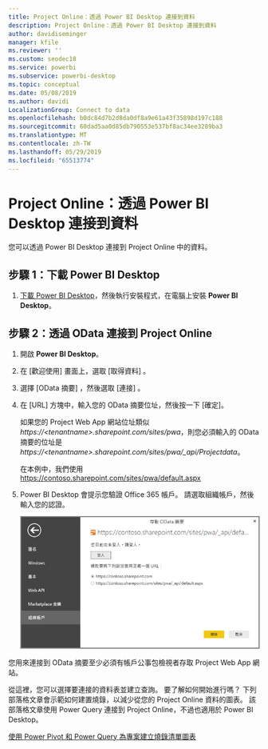 ```yaml
---
title: Project Online：透過 Power BI Desktop 連接到資料
description: Project Online：透過 Power BI Desktop 連接到資料
author: davidiseminger
manager: kfile
ms.reviewer: ''
ms.custom: seodec18
ms.service: powerbi
ms.subservice: powerbi-desktop
ms.topic: conceptual
ms.date: 05/08/2019
ms.author: davidi
LocalizationGroup: Connect to data
ms.openlocfilehash: b0dc84d7b2d8da0df8a9e61a43f35898d197c188
ms.sourcegitcommit: 60dad5aa0d85db790553e537bf8ac34ee3289ba3
ms.translationtype: MT
ms.contentlocale: zh-TW
ms.lasthandoff: 05/29/2019
ms.locfileid: "65513774"
---
```

# <a name="project-online-connect-to-data-through-power-bi-desktop"></a>Project Online：透過 Power BI Desktop 連接到資料
您可以透過 Power BI Desktop 連接到 Project Online 中的資料。

## <a name="step-1-download-power-bi-desktop"></a>步驟 1：下載 Power BI Desktop
1. [下載 Power BI Desktop](http://go.microsoft.com/fwlink/?LinkID=521662)，然後執行安裝程式，在電腦上安裝 **Power BI Desktop**。

## <a name="step-2-connect-to-project-online-with-odata"></a>步驟 2：透過 OData 連接到 Project Online
1. 開啟 **Power BI Desktop**。
2. 在 [歡迎使用]  畫面上，選取 [取得資料]  。
3. 選擇 [OData 摘要]  ，然後選取 [連接]  。
4. 在 [URL] 方塊中，輸入您的 OData 摘要位址，然後按一下 [確定]。
   
   如果您的 Project Web App 網站位址類似*https://\<tenantname\>.sharepoint.com/sites/pwa*，則您必須輸入的 OData 摘要的位址是*https://\<tenantname\>.sharepoint.com/sites/pwa/\_api/Projectdata*。
   
   在本例中，我們使用 https://contoso.sharepoint.com/sites/pwa/default.aspx
5. Power BI Desktop 會提示您驗證 Office 365 帳戶。 請選取組織帳戶，然後輸入您的認證。
   
   ![](media/desktop-project-online-connect-to-data/image.png)

您用來連接到 OData 摘要至少必須有帳戶公事包檢視者存取 Project Web App 網站。 

從這裡，您可以選擇要連接的資料表並建立查詢。  要了解如何開始進行嗎？  下列部落格文章會示範如何建置燒錄，以減少從您的 Project Online 資料的圖表。  該部落格文章使用 Power Query 連接到 Project Online，不過也適用於 Power BI Desktop。

[使用 Power Pivot 和 Power Query 為專案建立燒錄清單圖表](http://blogs.office.com/2014/03/24/creating-burndown-charts-for-project-using-power-pivot-and-power-query/)

